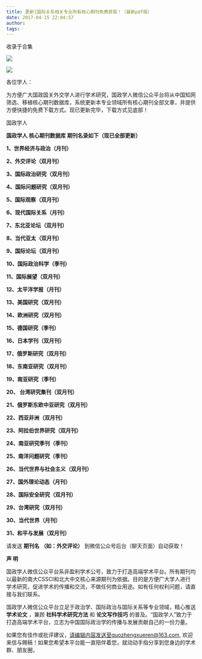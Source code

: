 ```yaml
---
title: 更新|国际关系相关专业所有核心期刊免费获取！（最新pdf版）
date: 2017-04-15 22:04:57
author: 
tags: 
---
```



收录于合集

![](/images/4387/2.png)

![](/images/4387/3.png)

  

各位学人：

为方便广大国政国关外交学人进行学术研究，国政学人微信公众平台将从中国知网筛选、移植核心期刊数据库，系统更新本专业领域所有核心期刊全部文章，并提供方便快捷的免费下载方式。现已更新完毕，下载方式见底部！

国政学人

 **国政学人** **核心期刊数据库** **期刊名录如下（现已全部更新）**

 **1、世界经济与政治（月刊）**

 **2、外交评论（双月刊）**

 **3、国际政治研究（双月刊）**

 **4、国际问题研究（双月刊）**

 **5、国际观察（双月刊）**

 **6、现代国际关系（月刊）**

 **7、东北亚论坛（双月刊）**

 **8、当代亚太（双月刊）**

 **9、国际论坛（双月刊）**

 **10、国际政治科学（季刊）**

 **11、国际展望（双月刊）**

 **12、太平洋学报（月刊）**

 **13、美国研究（双月刊）**

 **14、欧洲研究（双月刊）**

 **15、德国研究（季刊）**

 **16、日本学刊（双月刊）**

 **17、俄罗斯研究（双月刊）**

 **18、东南亚研究（双月刊）**

 **19、南亚研究（季刊）**

 **20、 **台湾研究集刊（双月刊）****

 **21、俄罗斯东欧中亚研究（双月刊）**

 **22、西亚非洲（双月刊）**

 **23、阿拉伯世界研究（双月刊）**

 **24、南亚研究季刊（季刊）**

 **25、南洋问题研究（季刊）**

 **26、当代世界与社会主义（双月刊）**

 **27、国外理论动态（月刊）**

 **28、国际安全研究（双月刊）**

 **29、台湾研究（双月刊）**

 **30、当代世界（月刊）**

 **31、和平与发展（双月刊）**

  

请发送 **期刊名** **（如：外交评论）** 到微信公众号后台（聊天页面）自动获取！

 **声 明**

国政学人微信公众平台系非盈利学术公号，致力于打造高端学术平台。所有期刊均以最新的南大CSSCI和北大中文核心来源期刊为依据。目的是方便广大学人进行学术研究，促进学术的传播和交流，不做任何商业用途。如有任何权利问题，请直接与我们联系。

  

国政学人微信公众平台立足于政治学、国际政治与国际关系等专业领域，精心推送 **学术论文** ，兼顾 **社科学术研究方法** 和 **论文写作技巧**
的普及。“国政学人”致力于打造高端学术平台，立志为中国国际政治学的传播与发展贡献自己的一份力量。

  

如果您有佳作或批评建议，请编辑内容发送至guozhengxueren@163.com,
欢迎来信与赐稿！如果您希望本平台能一直陪伴着您，就动动手指分享到您身边的学术群、朋友圈，